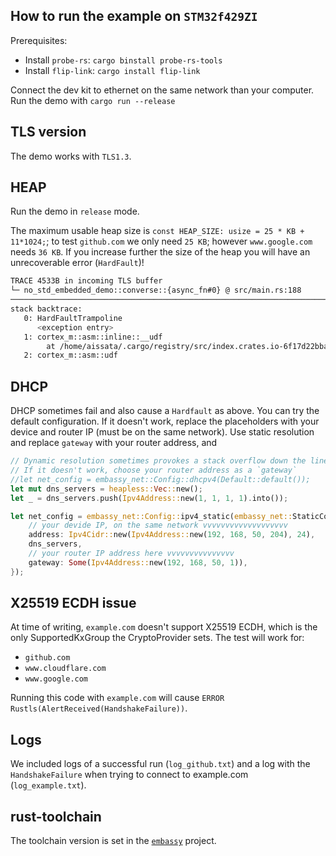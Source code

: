 ## How to run the example on `STM32f429ZI` 

Prerequisites:

- Install `probe-rs`: `cargo binstall probe-rs-tools`
- Install `flip-link`: `cargo install flip-link`

Connect the dev kit to ethernet on the same network than your computer.
Run the demo with `cargo run --release`

## TLS version

The demo works with `TLS1.3`.

## HEAP

Run the demo in `release` mode.

The maximum usable heap size is `const HEAP_SIZE: usize = 25 * KB + 11*1024;`; to test `github.com` we only need `25 KB`; however `www.google.com` needs 
`36 KB`. If you increase further the size of the heap you will have an unrecoverable error (`HardFault`)!

```bash
TRACE 4533B in incoming TLS buffer
└─ no_std_embedded_demo::converse::{async_fn#0} @ src/main.rs:188
────────────────────────────────────────────────────────────────────────────────
stack backtrace:
   0: HardFaultTrampoline
      <exception entry>
   1: cortex_m::asm::inline::__udf
        at /home/aissata/.cargo/registry/src/index.crates.io-6f17d22bba15001f/cortex-m-0.7.7/src/../asm/inline.rs:181:5
   2: cortex_m::asm::udf
```

## DHCP

DHCP sometimes fail and also cause a `Hardfault` as above. You can try the default configuration.
If it doesn't work, replace the placeholders with your device and router IP (must be on the same network).
Use static resolution and replace `gateway` with your router address, and 

```rust
// Dynamic resolution sometimes provokes a stack overflow down the line.
// If it doesn't work, choose your router address as a `gateway`
//let net_config = embassy_net::Config::dhcpv4(Default::default());
let mut dns_servers = heapless::Vec::new();
let _ = dns_servers.push(Ipv4Address::new(1, 1, 1, 1).into());

let net_config = embassy_net::Config::ipv4_static(embassy_net::StaticConfigV4 {
    // your devide IP, on the same network vvvvvvvvvvvvvvvvvvv
    address: Ipv4Cidr::new(Ipv4Address::new(192, 168, 50, 204), 24),
    dns_servers,
    // your router IP address here vvvvvvvvvvvvvvv
    gateway: Some(Ipv4Address::new(192, 168, 50, 1)),
});
```


## X25519 ECDH issue

At time of writing, `example.com` doesn't support X25519 ECDH, which is the only SupportedKxGroup the CryptoProvider sets. The test will work for:
- `github.com`
- `www.cloudflare.com`
- `www.google.com`

Running this code with `example.com` will cause `ERROR Rustls(AlertReceived(HandshakeFailure))`.

## Logs

We included logs of a successful run (`log_github.txt`) and a log with the `HandshakeFailure` when trying to connect to example.com (`log_example.txt`).

## rust-toolchain

The toolchain version is set in the [`embassy`](https://github.com/embassy-rs/embassy/blob/main/rust-toolchain.toml) project.
